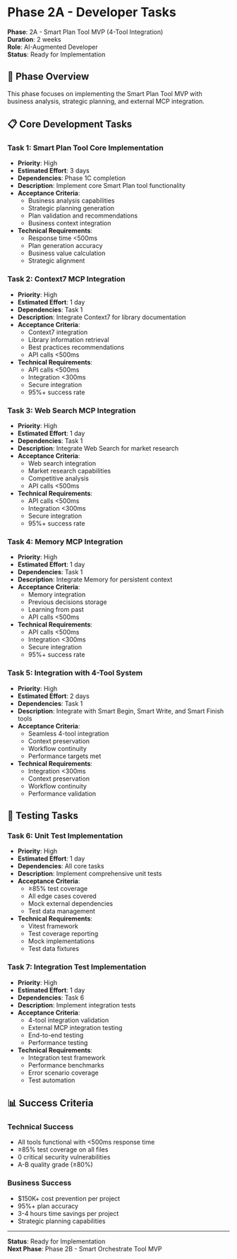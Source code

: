 # Phase 2A - Developer Tasks

**Phase**: 2A - Smart Plan Tool MVP (4-Tool Integration)  
**Duration**: 2 weeks  
**Role**: AI-Augmented Developer  
**Status**: Ready for Implementation  

## 🎯 **Phase Overview**

This phase focuses on implementing the Smart Plan Tool MVP with business analysis, strategic planning, and external MCP integration.

## 📋 **Core Development Tasks**

### **Task 1: Smart Plan Tool Core Implementation**
- **Priority**: High
- **Estimated Effort**: 3 days
- **Dependencies**: Phase 1C completion
- **Description**: Implement core Smart Plan tool functionality
- **Acceptance Criteria**:
  - Business analysis capabilities
  - Strategic planning generation
  - Plan validation and recommendations
  - Business context integration
- **Technical Requirements**:
  - Response time <500ms
  - Plan generation accuracy
  - Business value calculation
  - Strategic alignment

### **Task 2: Context7 MCP Integration**
- **Priority**: High
- **Estimated Effort**: 1 day
- **Dependencies**: Task 1
- **Description**: Integrate Context7 for library documentation
- **Acceptance Criteria**:
  - Context7 integration
  - Library information retrieval
  - Best practices recommendations
  - API calls <500ms
- **Technical Requirements**:
  - API calls <500ms
  - Integration <300ms
  - Secure integration
  - 95%+ success rate

### **Task 3: Web Search MCP Integration**
- **Priority**: High
- **Estimated Effort**: 1 day
- **Dependencies**: Task 1
- **Description**: Integrate Web Search for market research
- **Acceptance Criteria**:
  - Web search integration
  - Market research capabilities
  - Competitive analysis
  - API calls <500ms
- **Technical Requirements**:
  - API calls <500ms
  - Integration <300ms
  - Secure integration
  - 95%+ success rate

### **Task 4: Memory MCP Integration**
- **Priority**: High
- **Estimated Effort**: 1 day
- **Dependencies**: Task 1
- **Description**: Integrate Memory for persistent context
- **Acceptance Criteria**:
  - Memory integration
  - Previous decisions storage
  - Learning from past
  - API calls <500ms
- **Technical Requirements**:
  - API calls <500ms
  - Integration <300ms
  - Secure integration
  - 95%+ success rate

### **Task 5: Integration with 4-Tool System**
- **Priority**: High
- **Estimated Effort**: 2 days
- **Dependencies**: Task 1
- **Description**: Integrate with Smart Begin, Smart Write, and Smart Finish tools
- **Acceptance Criteria**:
  - Seamless 4-tool integration
  - Context preservation
  - Workflow continuity
  - Performance targets met
- **Technical Requirements**:
  - Integration <300ms
  - Context preservation
  - Workflow continuity
  - Performance validation

## 🧪 **Testing Tasks**

### **Task 6: Unit Test Implementation**
- **Priority**: High
- **Estimated Effort**: 1 day
- **Dependencies**: All core tasks
- **Description**: Implement comprehensive unit tests
- **Acceptance Criteria**:
  - ≥85% test coverage
  - All edge cases covered
  - Mock external dependencies
  - Test data management
- **Technical Requirements**:
  - Vitest framework
  - Test coverage reporting
  - Mock implementations
  - Test data fixtures

### **Task 7: Integration Test Implementation**
- **Priority**: High
- **Estimated Effort**: 1 day
- **Dependencies**: Task 6
- **Description**: Implement integration tests
- **Acceptance Criteria**:
  - 4-tool integration validation
  - External MCP integration testing
  - End-to-end testing
  - Performance testing
- **Technical Requirements**:
  - Integration test framework
  - Performance benchmarks
  - Error scenario coverage
  - Test automation

## 📊 **Success Criteria**

### **Technical Success**
- All tools functional with <500ms response time
- ≥85% test coverage on all files
- 0 critical security vulnerabilities
- A-B quality grade (≥80%)

### **Business Success**
- $150K+ cost prevention per project
- 95%+ plan accuracy
- 3-4 hours time savings per project
- Strategic planning capabilities

---

**Status**: Ready for Implementation  
**Next Phase**: Phase 2B - Smart Orchestrate Tool MVP
